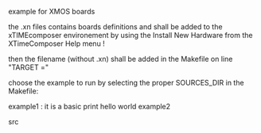 example for XMOS boards

the .xn files contains boards definitions and shall be added to the xTIMEcomposer environement
by using the Install New Hardware from the XTimeComposer Help menu !

then the filename (without .xn) shall be added in the Makefile on line "TARGET ="

choose the example to run by selecting the proper SOURCES_DIR in the Makefile:

example1 : it is a basic print hello world
example2

src

